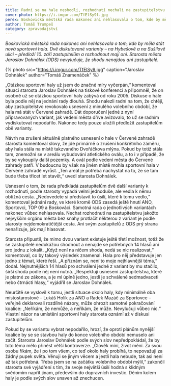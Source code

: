 ```yaml
---
title: Radní se na hale neshodli, rozhodnutí nechali na zastupitelstvu
cover-photo: https://i.imgur.com/TfElSy9l.jpg
perex: Boskovická městská rada nakonec ani nehlasovala o tom, kde by měla stát nová sportovní hala. Dvě diskutované varianty předloží 10. září zastupitelům a rozhodnout mají oni.
author: Tomáš Trumpeš
category: zpravodajství
---
```


*Boskovická městská rada nakonec ani nehlasovala o tom, kde by měla stát nová sportovní hala. Dvě diskutované varianty – na Hybešově a na Sušilově ulici – předloží 10. září zastupitelům a rozhodnout mají oni. Starosta města Jaroslav Dohnálek (ODS) nevylučuje, že shodu nenajdou ani zastupitelé.*

{% photo src="https://i.imgur.com/TfElSy9.jpg" caption="Jaroslav Dohnálek" author="Tomáš Znamenáček" %}

„Otázkou sportovní haly už jsem do značné míry vyčerpán,“ komentoval situaci starosta Jaroslav Dohnálek na tiskové konferenci a připomněl, že on osobně už se otázkou sportovní haly zabývá od roku 2005. Diskuse o hale byla podle něj na jednání rady dlouhá. Shodu nalezli radní na tom, že chtějí, aby zastupitelstvo revokovalo usnesení z minulého volebního období, že hala má stát v Červené zahradě. Dát doporučení jedné z nyní připravovaných variant, jak vedení města dříve avizovalo, to už se radním vydiskutovat nepodařilo. Nakonec tedy pouze uložili předložit zastupitelům obě varianty.

Návrh na zrušení aktuálně platného usnesení o hale v Červené zahradě starosta komentoval slovy, že jde primárně o zrušení konkrétního záměru, aby hala stála na místě takzvaného Dvořáčkova mlýna. Pokud by totiž stála tam, znemožní se v areálu vybudování atletického oválu, a to i v případě, že by se vykoupily další pozemky. A ovál podle vedení města do Červené zahrady patří. V budoucnu by však na jiném místě mohla sportovní hala v Červené zahradě vyrůst. „Ten areál je potřeba nachystat na to, že se tam bude třeba třicet let stavět,“ uvedl starosta Dohnálek.

Usnesení o tom, že rada předkládá zastupitelům dvě další varianty k rozhodnutí, podle starosty vypadá velmi jednoduše, ale vedla k němu obtížná cesta. „Nedovedete si představit to úsilí, které k tomu vedlo,“ komentoval jednání rady, ve které kromě ODS zasedá ještě hnutí ANO, Sportovci, TOP 09 a Boskováci. Samotná rada o jednotlivých variantách nakonec vůbec nehlasovala. Nechat rozhodnutí na zastupitelstvu jakožto nejvyšším orgánu města bez snahy protlačit některou z variant je podle starosty nejdemokratičtější cesta. Ani svým zastupitelů z ODS prý strana nenařizuje, jak mají hlasovat.

Starosta připustil, že mimo dvou variant existuje ještě třetí možnost, totiž že se zastupitelé nedokážou shodnout a nenajde se potřebných 14 hlasů ani pro jednu z lokalit. „Když není na ničem shoda, nedá se nic realizovat,“ komentoval, co by takový výsledek znamenal. Hala pro něj představuje jen jedno z témat, které řeší. „A přiznám se, není to moje nejhlavnější téma,“ dodal. Nejnutnějších 14 hlasů pro schválení jedné z variant by mu stačilo, širší shoda podle něj není nutná. „Respektuji usnesení zastupitelstva, které je platné ze zákona, a je mi úplně jedno, jestli je schválené sedmadvaceti nebo čtrnácti hlasy,“ vyjádřil se Jaroslav Dohnálek.

Neurčitě se vyslovil k tomu, jestli situace okolo haly, kdy minimálně oba místostarostové – Lukáš Holík za ANO a Radek Mazáč za Sportovce – veřejně deklarovali rozdílné názory, může ohrozit samotné pokračování koalice: „Neříkám, že nemůže, a neříkám, že může. Nevylučuji vůbec nic.“ Vlastní názor na umístění sportovní haly starosta oznámí až v diskusi zastupitelům.

Pokud by se variantu vybrat nepodařilo, hrozí, že oproti plánům nynější koalice by se se stavbou haly do konce volebního období nemuselo ani začít. Starosta Jaroslav Dohnálek podle svých slov nepředpokládal, že by toto téma mělo přinést větší kontroverze. „Člověk míní, život mění. Za svou osobu říkám, že i po tom všem, co teď okolo haly probíhá, to nepovažuji za žádný pupek světa. Věnuji se jiným věcem a jestli hala nebude, tak asi není až tak potřebná. Třeba jsem se na začátku volebního období mýlil,“ zakončil starosta své vyjádření s tím, že svoje největší úsilí hodná s klidným svědomím napřít jinam, především do dopravních investic. Děním kolem haly je podle svých slov unaven až znechucen.
